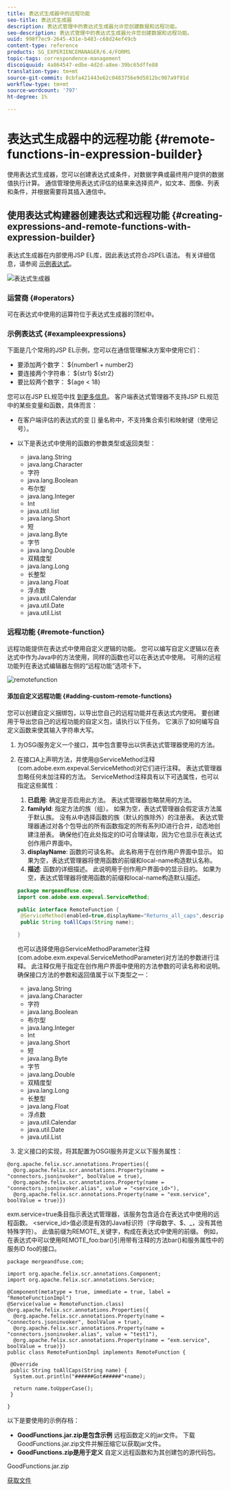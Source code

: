 ```yaml
---
title: 表达式生成器中的远程功能
seo-title: 表达式生成器
description: 表达式管理中的表达式生成器允许您创建数据和远程功能。
seo-description: 表达式管理中的表达式生成器允许您创建数据和远程功能。
uuid: 998f7ec9-2645-431e-b483-c68d24ef49cb
content-type: reference
products: SG_EXPERIENCEMANAGER/6.4/FORMS
topic-tags: correspondence-management
discoiquuid: 4a864547-edbe-4d2d-a8ee-39bc65dffe88
translation-type: tm+mt
source-git-commit: 8cbfa421443e62c0483756e9d5812bc987a9f91d
workflow-type: tm+mt
source-wordcount: '797'
ht-degree: 1%

---
```



# 表达式生成器中的远程功能 {#remote-functions-in-expression-builder}

使用表达式生成器，您可以创建表达式或条件，对数据字典或最终用户提供的数据值执行计算。 通信管理使用表达式评估的结果来选择资产，如文本、图像、列表和条件，并根据需要将其插入通信中。

## 使用表达式构建器创建表达式和远程功能 {#creating-expressions-and-remote-functions-with-expression-builder}

表达式生成器在内部使用JSP EL库，因此表达式符合JSPEL语法。 有关详细信息，请参阅 [示例表达式](#exampleexpressions)。

![表达式生成器](assets/expressionbuilder.png)

### 运营商 {#operators}

可在表达式中使用的运算符位于表达式生成器的顶栏中。

### 示例表达式 {#exampleexpressions}

下面是几个常用的JSP EL示例，您可以在通信管理解决方案中使用它们：

* 要添加两个数字： ${number1 + number2}
* 要连接两个字符串： ${str1} ${str2}
* 要比较两个数字： ${age &lt; 18}

您可以在JSP EL规范中找 [到更多信息](https://download.oracle.com/otn-pub/jcp/jsp-2.1-fr-spec-oth-JSpec/jsp-2_1-fr-spec-el.pdf)。 客户端表达式管理器不支持JSP EL规范中的某些变量和函数，具体而言：

* 在客户端评估的表达式的变 [] 量名称中，不支持集合索引和映射键（使用记号）。
* 以下是表达式中使用的函数的参数类型或返回类型：

   * java.lang.String
   * java.lang.Character
   * 字符
   * java.lang.Boolean
   * 布尔型
   * java.lang.Integer
   * Int
   * java.util.list
   * java.lang.Short
   * 短
   * java.lang.Byte
   * 字节
   * java.lang.Double
   * 双精度型
   * java.lang.Long
   * 长整型
   * java.lang.Float
   * 浮点数
   * java.util.Calendar
   * java.util.Date
   * java.util.List

### 远程功能 {#remote-function}

远程功能提供在表达式中使用自定义逻辑的功能。 您可以编写自定义逻辑以在表达式中作为Java中的方法使用，同样的函数也可以在表达式中使用。 可用的远程功能列在表达式编辑器左侧的“远程功能”选项卡下。

![remotefunction](assets/remotefunction.png)

#### 添加自定义远程功能 {#adding-custom-remote-functions}

您可以创建自定义捆绑包，以导出您自己的远程功能并在表达式内使用。 要创建用于导出您自己的远程功能的自定义包，请执行以下任务。 它演示了如何编写自定义函数来使其输入字符串大写。

1. 为OSGi服务定义一个接口，其中包含要导出以供表达式管理器使用的方法。
1. 在接口A上声明方法，并使用@ServiceMethod注释(com.adobe.exm.expeval.ServiceMethod)对它们进行注释。 表达式管理器忽略任何未加注释的方法。 ServiceMethod注释具有以下可选属性，也可以指定这些属性：

   1. **已启用**: 确定是否启用此方法。 表达式管理器忽略禁用的方法。
   1. **familyId**: 指定方法的族（组）。 如果为空，表达式管理器会假定该方法属于默认族。 没有从中选择函数的族（默认的族除外）的注册表。 表达式管理器通过对各个包导出的所有函数指定的所有系列ID进行合并，动态地创建注册表。 确保他们在此处指定的ID可合理读取，因为它也显示在表达式创作用户界面中。
   1. **displayName**: 函数的可读名称。 此名称用于在创作用户界面中显示。 如果为空，表达式管理器将使用函数的前缀和local-name构造默认名称。
   1. **描述**: 函数的详细描述。 此说明用于创作用户界面中的显示目的。 如果为空，表达式管理器将使用函数的前缀和local-name构造默认描述。

   ```java
   package mergeandfuse.com;
   import com.adobe.exm.expeval.ServiceMethod;
   
   public interface RemoteFunction {
    @ServiceMethod(enabled=true,displayName="Returns_all_caps",description="Function to convert to all CAPS", familyId="remote")
    public String toAllCaps(String name);
   
   }
   ```

   也可以选择使用@ServiceMethodParameter注释(com.adobe.exm.expeval.ServiceMethodParameter)对方法的参数进行注释。 此注释仅用于指定在创作用户界面中使用的方法参数的可读名称和说明。 确保接口方法的参数和返回值属于以下类型之一：

   * java.lang.String
   * java.lang.Character
   * 字符
   * java.lang.Boolean
   * 布尔型
   * java.lang.Integer
   * Int
   * java.lang.Short
   * 短
   * java.lang.Byte
   * 字节
   * java.lang.Double
   * 双精度型
   * java.lang.Long
   * 长整型
   * java.lang.Float
   * 浮点数
   * java.util.Calendar
   * java.util.Date
   * java.util.List


1. 定义接口的实现，将其配置为OSGI服务并定义以下服务属性：

```
@org.apache.felix.scr.annotations.Properties({
  @org.apache.felix.scr.annotations.Property(name = "connectors.jsoninvoker", boolValue = true),
  @org.apache.felix.scr.annotations.Property(name = "connectors.jsoninvoker.alias", value = "<service_id>"),
  @org.apache.felix.scr.annotations.Property(name = "exm.service", boolValue = true)})
```

exm.service=true条目指示表达式管理器，该服务包含适合在表达式中使用的远程函数。 &lt;service_id>值必须是有效的Java标识符（字母数字、$、_，没有其他特殊字符）。 此值前缀为REMOTE_关键字，构成在表达式中使用的前缀。 例如，在表达式中可以使用REMOTE_foo:bar()引用带有注释的方法bar()和服务属性中的服务ID foo的接口。

```
package mergeandfuse.com;

import org.apache.felix.scr.annotations.Component;
import org.apache.felix.scr.annotations.Service;

@Component(metatype = true, immediate = true, label = "RemoteFunctionImpl")
@Service(value = RemoteFunction.class)
@org.apache.felix.scr.annotations.Properties({
  @org.apache.felix.scr.annotations.Property(name = "connectors.jsoninvoker", boolValue = true),
  @org.apache.felix.scr.annotations.Property(name = "connectors.jsoninvoker.alias", value = "test1"),
  @org.apache.felix.scr.annotations.Property(name = "exm.service", boolValue = true)})
public class RemoteFuntionImpl implements RemoteFunction {

 @Override
 public String toAllCaps(String name) {
  System.out.println("######Got######"+name);
  
  return name.toUpperCase();
 }
 
}
```

以下是要使用的示例存档：

* **GoodFunctions.jar.zip是包含示例** 远程函数定义的jar文件。 下载GoodFunctions.jar.zip文件并解压缩它以获取jar文件。
* **GoodFunctions.zip是用于定义** 自定义远程函数和为其创建包的源代码包。

GoodFunctions.jar.zip

[获取文件](assets/goodfunctions.jar.zip)
